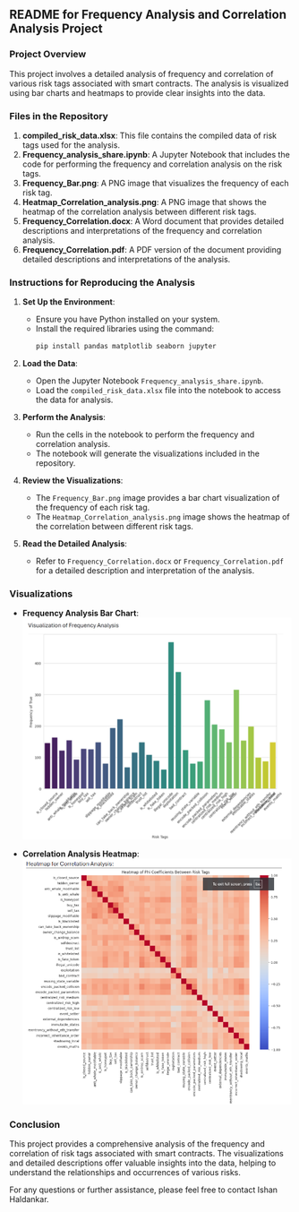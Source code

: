 ## README for Frequency Analysis and Correlation Analysis Project

### Project Overview

This project involves a detailed analysis of frequency and correlation of various risk tags associated with smart contracts. The analysis is visualized using bar charts and heatmaps to provide clear insights into the data.

### Files in the Repository

1. **compiled_risk_data.xlsx**: This file contains the compiled data of risk tags used for the analysis.
2. **Frequency_analysis_share.ipynb**: A Jupyter Notebook that includes the code for performing the frequency and correlation analysis on the risk tags.
3. **Frequency_Bar.png**: A PNG image that visualizes the frequency of each risk tag.
4. **Heatmap_Correlation_analysis.png**: A PNG image that shows the heatmap of the correlation analysis between different risk tags.
5. **Frequency_Correlation.docx**: A Word document that provides detailed descriptions and interpretations of the frequency and correlation analysis.
6. **Frequency_Correlation.pdf**: A PDF version of the document providing detailed descriptions and interpretations of the analysis.

### Instructions for Reproducing the Analysis

1. **Set Up the Environment**:
    - Ensure you have Python installed on your system.
    - Install the required libraries using the command:
      ```bash
      pip install pandas matplotlib seaborn jupyter
      ```

2. **Load the Data**:
    - Open the Jupyter Notebook `Frequency_analysis_share.ipynb`.
    - Load the `compiled_risk_data.xlsx` file into the notebook to access the data for analysis.

3. **Perform the Analysis**:
    - Run the cells in the notebook to perform the frequency and correlation analysis.
    - The notebook will generate the visualizations included in the repository.

4. **Review the Visualizations**:
    - The `Frequency_Bar.png` image provides a bar chart visualization of the frequency of each risk tag.
    - The `Heatmap_Correlation_analysis.png` image shows the heatmap of the correlation between different risk tags.

5. **Read the Detailed Analysis**:
    - Refer to `Frequency_Correlation.docx` or `Frequency_Correlation.pdf` for a detailed description and interpretation of the analysis.

### Visualizations

- **Frequency Analysis Bar Chart**:
  ![Frequency Bar Chart](Frequency_Bar.png)

- **Correlation Analysis Heatmap**:
  ![Correlation Heatmap](Heatmap_Correlation_analysis.png)

### Conclusion

This project provides a comprehensive analysis of the frequency and correlation of risk tags associated with smart contracts. The visualizations and detailed descriptions offer valuable insights into the data, helping to understand the relationships and occurrences of various risks.

For any questions or further assistance, please feel free to contact Ishan Haldankar.
